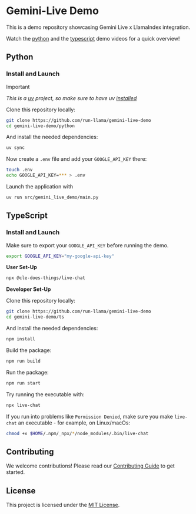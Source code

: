 # Gemini-Live Demo

This is a demo repository showcasing Gemini Live x LlamaIndex integration.

Watch the [python](https://www.loom.com/share/3f9b5c53d6c84fa89e7498a3ce7f1b99?sid=b87329ec-9278-439c-a626-dd1e13adbc97) and the [typescript](https://www.loom.com/share/97119c8b424e4246af591637d1f1ce3d?sid=5ec40ea7-e7e4-4bfd-a748-4263ed98100b) demo videos for a quick overview!

## Python

### Install and Launch

> [!IMPORTANT]
>
> _This is a [uv](https://docs.astral.sh/uv/) project, so make sure to have uv [installed](https://docs.astral.sh/uv/getting-started/installation/)_

Clone this repository locally:

```bash
git clone https://github.com/run-llama/gemini-live-demo
cd gemini-live-demo/python
```

And install the needed dependencies:

```bash
uv sync
```

Now create a `.env` file and add your `GOOGLE_API_KEY` there:

```bash
touch .env
echo GOOGLE_API_KEY=*** > .env
```

Launch the application with

```bash
uv run src/gemini_live_demo/main.py
```

## TypeScript

### Install and Launch

Make sure to export your `GOOGLE_API_KEY` before running the demo.

```bash
export GOOGLE_API_KEY="my-google-api-key"
```

**User Set-Up**

```bash
npx @cle-does-things/live-chat
```

**Developer Set-Up**

Clone this repository locally:

```bash
git clone https://github.com/run-llama/gemini-live-demo
cd gemini-live-demo/ts
```

And install the needed dependencies:

```bash
npm install
```

Build the package:

```bash
npm run build
```

Run the package:

```bash
npm run start
```

Try running the executable with:

```bash
npx live-chat
```

If you run into problems like `Permission Denied`, make sure you make `live-chat` an executable - for example, on Linux/macOs:

```bash
chmod +x $HOME/.npm/_npx/*/node_modules/.bin/live-chat
```

## Contributing

We welcome contributions! Please read our [Contributing Guide](CONTRIBUTING.md) to get started.

## License

This project is licensed under the [MIT License](./LICENSE).
